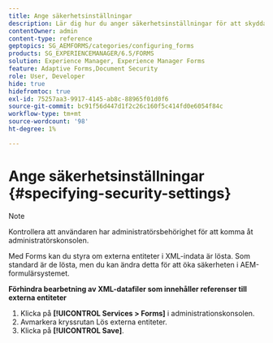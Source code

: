 ```yaml
---
title: Ange säkerhetsinställningar
description: Lär dig hur du anger säkerhetsinställningar för att skydda XML-datafiler. Säkerhetsinställningsfunktionen styr externa enheter i XML-indata.
contentOwner: admin
content-type: reference
geptopics: SG_AEMFORMS/categories/configuring_forms
products: SG_EXPERIENCEMANAGER/6.5/FORMS
solution: Experience Manager, Experience Manager Forms
feature: Adaptive Forms,Document Security
role: User, Developer
hide: true
hidefromtoc: true
exl-id: 75257aa3-9917-4145-ab8c-88965f01d0f6
source-git-commit: bc91f56d447d1f2c26c160f5c414fd0e6054f84c
workflow-type: tm+mt
source-wordcount: '98'
ht-degree: 1%

---
```


# Ange säkerhetsinställningar {#specifying-security-settings}

>[!NOTE]
> 
> Kontrollera att användaren har administratörsbehörighet för att komma åt administratörskonsolen.

Med Forms kan du styra om externa entiteter i XML-indata är lösta. Som standard är de lösta, men du kan ändra detta för att öka säkerheten i AEM-formulärsystemet.

**Förhindra bearbetning av XML-datafiler som innehåller referenser till externa entiteter**

1. Klicka på **[!UICONTROL Services > Forms]** i administrationskonsolen.
1. Avmarkera kryssrutan Lös externa entiteter.
1. Klicka på **[!UICONTROL Save]**.
